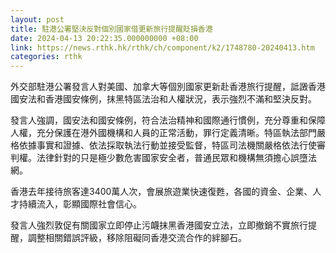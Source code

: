 ```yaml
---
layout: post
title: 駐港公署堅決反對個別國家借更新旅行提醒貶損香港
date: 2024-04-13 20:22:35.000000000 +08:00
link: https://news.rthk.hk/rthk/ch/component/k2/1748780-20240413.htm
categories: rthk
---
```


外交部駐港公署發言人對美國、加拿大等個別國家更新赴香港旅行提醒，詆譭香港國安法和香港國安條例，抹黑特區法治和人權狀況，表示強烈不滿和堅決反對。

發言人強調，國安法和國安條例，符合法治精神和國際通行慣例，充分尊重和保障人權，充分保護在港外國機構和人員的正常活動，罪行定義清晰。特區執法部門嚴格依據事實和證據、依法採取執法行動並接受監督，特區司法機關嚴格依法行使審判權。法律針對的只是極少數危害國家安全者，普通民眾和機構無須擔心誤墮法網。

香港去年接待旅客達3400萬人次，會展旅遊業快速復甦，各國的資金、企業、人才持續流入，彰顯國際社會信心。

發言人強烈敦促有關國家立即停止污衊抹黑香港國安立法，立即撤銷不實旅行提醒，調整相關錯誤評級，移除阻礙同香港交流合作的絆腳石。
